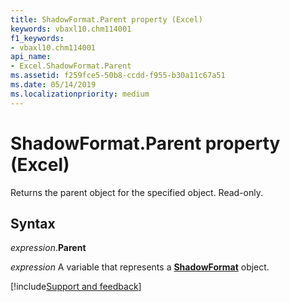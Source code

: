```yaml
---
title: ShadowFormat.Parent property (Excel)
keywords: vbaxl10.chm114001
f1_keywords:
- vbaxl10.chm114001
api_name:
- Excel.ShadowFormat.Parent
ms.assetid: f259fce5-50b8-ccdd-f955-b30a11c67a51
ms.date: 05/14/2019
ms.localizationpriority: medium
---
```



# ShadowFormat.Parent property (Excel)

Returns the parent object for the specified object. Read-only.


## Syntax

_expression_.**Parent**

_expression_ A variable that represents a **[ShadowFormat](Excel.ShadowFormat.md)** object.




[!include[Support and feedback](~/includes/feedback-boilerplate.md)]